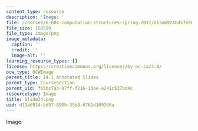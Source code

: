 ```yaml
---
content_type: resource
description: 'Image: '
file: /courses/6-004-computation-structures-spring-2017/d13a6924bd57890b35b86761d169366a_Slide34.png
file_size: 158599
file_type: image/png
image_metadata:
  caption: ''
  credit: ''
  image-alt: ''
learning_resource_types: []
license: https://creativecommons.org/licenses/by-nc-sa/4.0/
ocw_type: OCWImage
parent_title: 14.1 Annotated Slides
parent_type: CourseSection
parent_uid: f65bc7a3-97ff-f216-13ee-a241c537bd4c
resourcetype: Image
title: Slide34.png
uid: d13a6924-bd57-890b-35b8-6761d169366a
---
```

Image: 